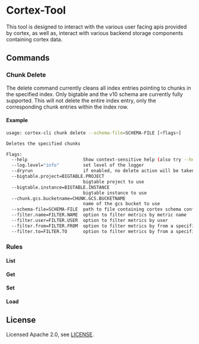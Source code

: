 # Cortex-Tool

This tool is designed to interact with the various user facing apis provided by cortex, as well as, interact with various backend storage components containing cortex data.

## Commands

### Chunk Delete

The delete command currently cleans all index entries pointing to chunks in the specified index. Only bigtable and the v10 schema are currently fully supported. This will not delete the entire index entry, only the corresponding chunk entries within the index row.

#### Example

```bash
usage: cortex-cli chunk delete --schema-file=SCHEMA-FILE [<flags>]

Deletes the specified chunks

Flags:
  --help                     Show context-sensitive help (also try --help-long and --help-man).
  --log.level="info"         set level of the logger
  --dryrun                   if enabled, no delete action will be taken
  --bigtable.project=BIGTABLE.PROJECT
                             bigtable project to use
  --bigtable.instance=BIGTABLE.INSTANCE
                             bigtable instance to use
  --chunk.gcs.bucketname=CHUNK.GCS.BUCKETNAME
                             name of the gcs bucket to use
  --schema-file=SCHEMA-FILE  path to file containing cortex schema config
  --filter.name=FILTER.NAME  option to filter metrics by metric name
  --filter.user=FILTER.USER  option to filter metrics by user
  --filter.from=FILTER.FROM  option to filter metrics by from a specific time point
  --filter.to=FILTER.TO      option to filter metrics by from a specific time point
```

### Rules

#### List

#### Get

#### Set

#### Load

## License
Licensed Apache 2.0, see [LICENSE](LICENSE).